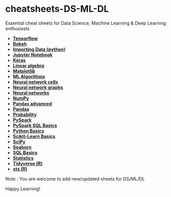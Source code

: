 # cheatsheets-DS-ML-DL
Essential cheat sheets for Data Science, Machine Learning &amp; Deep Learning enthusiasts 

 - [**Tensorflow**](https://github.com/TheHexa1/cheatsheets-DS-ML-DL/blob/master/Tensorflow_cheatsheet.pdf)<br>
 - [**Bokeh**](https://github.com/TheHexa1/cheatsheets-DS-ML-DL/blob/master/bokeh_cheatsheet.pdf)<br>
 - [**Importing Data (python)**](https://github.com/TheHexa1/cheatsheets-DS-ML-DL/blob/master/importing_data_python_cheatsheet.pdf)<br>
 - [**Jupyter Notebook**](https://github.com/TheHexa1/cheatsheets-DS-ML-DL/blob/master/jupyter_notebook_cheatsheet.pdf)<br>
 - [**Keras**](https://github.com/TheHexa1/cheatsheets-DS-ML-DL/blob/master/keras_cheatsheet.pdf)<br>
 - [**Linear algebra**](https://github.com/TheHexa1/cheatsheets-DS-ML-DL/blob/master/linear_algebra_in_4_pages.pdf)<br>
 - [**Matplotlib**](https://github.com/TheHexa1/cheatsheets-DS-ML-DL/blob/master/matplotlib_cheatsheet.pdf)<br>
 - [**ML Algorithms**](https://github.com/TheHexa1/cheatsheets-DS-ML-DL/blob/master/ml_algorithm_cheatsheet.png)<br>
 - [**Neural network cells**](https://github.com/TheHexa1/cheatsheets-DS-ML-DL/blob/master/neural_network_cells.png)<br>
 - [**Neural network graphs**](https://github.com/TheHexa1/cheatsheets-DS-ML-DL/blob/master/neural_network_graphs.png)<br>
 - [**Neural networks**](https://github.com/TheHexa1/cheatsheets-DS-ML-DL/blob/master/neural_networks.png)<br>
 - [**NumPy**](https://github.com/TheHexa1/cheatsheets-DS-ML-DL/blob/master/numpy_cheatsheet.pdf)<br>
 - [**Pandas advanced**](https://github.com/TheHexa1/cheatsheets-DS-ML-DL/blob/master/pandas_advanced_cheatsheet.pdf)<br>
 - [**Pandas**](https://github.com/TheHexa1/cheatsheets-DS-ML-DL/blob/master/pandas_cheatsheet.pdf)<br>
 - [**Probability**](https://github.com/TheHexa1/cheatsheets-DS-ML-DL/blob/master/probability_cheatsheet.pdf)<br>
 - [**PySpark**](https://github.com/TheHexa1/cheatsheets-DS-ML-DL/blob/master/pyspark_cheatsheet.pdf)<br>
 - [**PySpark SQL Basics**](https://github.com/TheHexa1/cheatsheets-DS-ML-DL/blob/master/pyspark_sql_basics_cheatsheet.pdf)<br>
 - [**Python Basics**](https://github.com/TheHexa1/cheatsheets-DS-ML-DL/blob/master/python_basics_cheatsheet.pdf)<br>
 - [**Scikit-Learn Basics**](https://github.com/TheHexa1/cheatsheets-DS-ML-DL/blob/master/scikit_learn_cheatsheet.pdf)<br>
 - [**SciPy**](https://github.com/TheHexa1/cheatsheets-DS-ML-DL/blob/master/scipy_cheatsheet.pdf)<br>
 - [**Seaborn**](https://github.com/TheHexa1/cheatsheets-DS-ML-DL/blob/master/seaborn_cheatsheet.pdf)<br>
 - [**SQL Basics**](https://github.com/TheHexa1/cheatsheets-DS-ML-DL/blob/master/sql_cheatsheet.pdf)<br>
 - [**Statistics**](https://github.com/TheHexa1/cheatsheets-DS-ML-DL/blob/master/stats_handout.pdf)<br>
 - [**Tidyverse (R)**](https://github.com/TheHexa1/cheatsheets-DS-ML-DL/blob/master/tidyverse_R_cheatsheet.pdf)<br>
 - [**xts (R)**](https://github.com/TheHexa1/cheatsheets-DS-ML-DL/blob/master/xts_in_R_cheatsheet.pdf)<br>
 
 Note : You are welcome to add new/updated sheets for DS/ML/DL
 
 Happy Learning!
 
